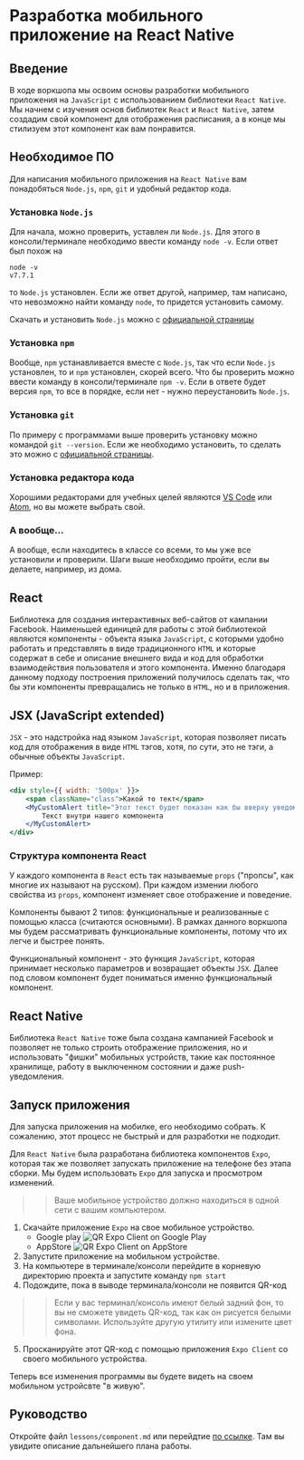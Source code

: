 # Разработка мобильного приложение на React Native

## Введение
В ходе воркшопа мы освоим основы разработки мобильного приложения на `JavaScript` с использованием библиотеки `React Native`.
Мы начнем с изучения основ библиотек `React` и `React Native`, затем создадим свой компонент для отображения расписания, а в конце мы стилизуем этот компонент как вам понравится.

## Необходимое ПО
Для написания мобильного приложения на `React Native` вам понадобяться `Node.js`, `npm`, `git` и удобный редактор кода.

### Установка `Node.js`
Для начала, можно проверить, уставлен ли `Node.js`. Для этого в консоли/терминале необходимо ввести команду `node -v`.
Если ответ был похож на
```
node -v
v7.7.1
```
то `Node.js` установлен. Если же ответ другой, например, там написано, что невозможно найти команду `node`, то придется установить самому.

Скачать и установить `Node.js` можно с [официальной страницы](https://nodejs.org/en/)

### Установка `npm`
Вообще, `npm` устанавливается вместе с `Node.js`, так что если `Node.js` установлен, то и `npm` установлен, скорей всего.
Что бы проверить можно ввести команду в консоли/терминале `npm -v`. Если в ответе будет версия `npm`, то все в порядке, если нет - нужно переустановить `Node.js`.

### Установка `git`
По примеру с программами выше проверить установку можно командой `git --version`. Если же необходимо установить, то сделать это можно с [официальной страницы](https://git-scm.com/download/).

### Установка редактора кода
Хорошими редакторами для учебных целей являются [VS Code](https://code.visualstudio.com/) или [Atom](https://atom.io/), но вы можете выбрать свой.

### А вообще...
А вообще, если находитесь в классе со всеми, то мы уже все установили и проверили. Шаги выше необходимо пройти, если вы делаете, например, из дома.

## React
Библиотека для создания интерактивных веб-сайтов от кампании Facebook. Наименьшей единицей для работы с этой библиотекой являются компоненты - объекта языка `JavaScript`, с которыми удобно работать и представлять в виде традиционного `HTML` и которые содержат в себе и описание внешнего вида и код для обработки взаимодействия пользователя и этого компонента. Именно благодаря данному подходу построения приложений получилось сделать так, что бы эти компоненты превращались не только в `HTML`, но и в приложения.

## JSX (JavaScript extended)
`JSX` - это надстройка над языком `JavaScript`, которая позволяет писать код для отображения в виде `HTML` тэгов, хотя, по сути, это не тэги, а обычные объекты `JavaScript`.

Пример:
```jsx
<div style={{ width: '500px' }}>
    <span className="class">Какой то тект</span>
    <MyCustomAlert title="Этот текст будет показан как бы вверху уведомления">
        Текст внутри нашего компонента
    </MyCustomAlert>
</div>
```

### Структура компонента React
У каждого компонента в `React` есть так называемые `props` ("пропсы", как многие их называют на русском). При каждом измении любого свойства из `props`, компонент изменяет свое отображение и поведение.

Компоненты бывают 2 типов: функциональные и реализованные с помощью класса (считаются основными). В рамках данного воркшопа мы будем рассматривать функциональные компоненты, потому что их легче и быстрее понять.

Функциональный компонент - это функция `JavaScript`, которая принимает несколько параметров и возвращает объекты `JSX`. Далее под словом компонент будет пониматься именно функциональный компонент.

## React Native
Библиотека `React Native` тоже была создана кампанией Facebook и позволяет не только строить отображение приложения, но и использовать "фишки" мобильных устройств, такие как постоянное хранилище, работу в выключенном состоянии и даже push-уведомления.

## Запуск приложения
Для запуска приложения на мобилке, его необходимо собрать. К сожалению, этот процесс не быстрый и для разработки не подходит.

Для `React Native` была разработана библиотека компонентов `Expo`, которая так же позволяет запускать приложение на телефоне без этапа сборки. Мы будем использовать `Expo` для запуска и просмотром изменений.

>> Ваше мобильное устройство должно находиться в одной сети с вашим компьютером.

1. Скачайте приложение `Expo` на свое мобильное устройство.
    - Google play ![QR Expo Client on Google Play](https://github.com/dmitryrykov-epam/react-native-student-schedule-learn/tree/master/lessons/assets/g-play-expo.png)
    - AppStore ![QR Expo Client on AppStore](https://github.com/dmitryrykov-epam/react-native-student-schedule-learn/tree/master/lessons/assets/i-store-expo.png)
2. Запустите приложение на мобильном устройстве.
3. На компьютере в терминале/консоли перейдите в корневую директорию проекта и запустите команду `npm start`
4. Подождите, пока в выводе терминала/консоли не появится QR-код
>> Если у вас терминал/консоль имеют белый задний фон, то вы не сможете увидеть QR-код, так как он рисуется белыми символами. Используйте другую утилиту или измените цвет фона.
5. Просканируйте этот QR-код с помощью приложения `Expo Client` со своего мобильного устройства.

Теперь все изменения программы вы будете видеть на своем мобильном устройсвте "в живую".

## Руководство
Откройте файл `lessons/component.md` или перейдтие [по ссылке](https://github.com/dmitryrykov-epam/react-native-student-schedule-learn/tree/master/lessons/component.md). Там вы увидите описание дальнейшего плана работы.
